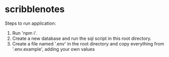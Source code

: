 # scribblenotes

Steps to run application:

1) Run 'npm i'.
2) Create a new database and run the sql script in this root directory.
3) Create a file named '.env' in the root directory and copy everything from '.env.example', adding your own values